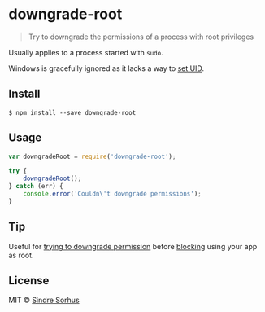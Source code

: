 # downgrade-root

> Try to downgrade the permissions of a process with root privileges

Usually applies to a process started with `sudo`.

Windows is gracefully ignored as it lacks a way to [set UID](http://nodejs.org/api/process.html#process_process_setuid_id).


## Install

```
$ npm install --save downgrade-root
```


## Usage

```js
var downgradeRoot = require('downgrade-root');

try {
	downgradeRoot();
} catch (err) {
	console.error('Couldn\'t downgrade permissions');
}
```


## Tip

Useful for [trying to downgrade permission](https://github.com/sindresorhus/root-check) before [blocking](https://github.com/sindresorhus/sudo-block) using your app as root.


## License

MIT © [Sindre Sorhus](http://sindresorhus.com)
